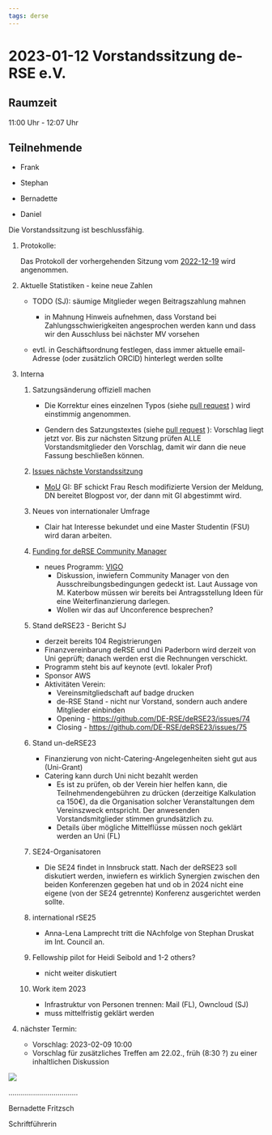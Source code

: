 ```yaml
---
tags: derse
---
```

# 2023-01-12 Vorstandssitzung de-RSE e.V.

## Raumzeit

11:00 Uhr - 12:07 Uhr

## Teilnehmende

- Frank

- Stephan

- Bernadette

- Daniel

  

Die Vorstandssitzung ist beschlussfähig.

1. Protokolle:
    
    Das Protokoll der vorhergehenden Sitzung vom [2022-12-19](https://github.com/DE-RSE/protokolle/blob/master/Vorstandssitzungen/Protokoll-Vorstand-deRSE-2022-12-19.md) wird angenommen. 
    
2. Aktuelle Statistiken - keine neue Zahlen
    
    - TODO (SJ): säumige Mitglieder wegen Beitragszahlung mahnen
      - in Mahnung Hinweis aufnehmen, dass Vorstand bei Zahlungsschwierigkeiten angesprochen werden kann und dass wir den Ausschluss bei nächster MV vorsehen
    
    - evtl. in Geschäftsordnung festlegen, dass immer aktuelle email-Adresse (oder zusätzlich ORCID) hinterlegt werden sollte
    
3. Interna
    1. Satzungsänderung offiziell machen
    
        - Die Korrektur eines einzelnen Typos (siehe [pull request](https://github.com/DE-RSE/satzung/pull/46/files) ) wird einstimmig angenommen.
    
        - Gendern des Satzungstextes (siehe [pull request](https://github.com/DE-RSE/satzung/pull/45/files) ): Vorschlag liegt jetzt vor. Bis zur nächsten Sitzung prüfen ALLE Vorstandsmitglieder den Vorschlag, damit wir dann die neue Fassung beschließen können. 
    
    2. [Issues nächste Vorstandssitzung](https://github.com/DE-RSE/vorstand/issues?q=is%3Aissue+is%3Aopen+sort%3Aupdated-desc+label%3A%22n%C3%A4chste+Vorstandssitzung%22)
        - [MoU](https://github.com/DE-RSE/vorstand/issues/81) GI: BF schickt Frau Resch modifizierte Version der Meldung, DN bereitet Blogpost vor, der dann mit GI abgestimmt wird. 
    
    3. Neues von internationaler Umfrage
        - Clair hat Interesse bekundet und eine Master Studentin (FSU) wird daran arbeiten. 
    
    4. [Funding for deRSE Community Manager](https://pad.gwdg.de/lwL9YnSPSmavv74woU_pkA#)
        - neues Programm: [VIGO](https://www.dfg.de/foerderung/info_wissenschaft/2022/info_wissenschaft_22_18/index.html)
            - Diskussion, inwiefern Community Manager von den Ausschreibungsbedingungen gedeckt ist. Laut Aussage von M. Katerbow müssen wir bereits bei Antragsstellung Ideen für eine Weiterfinanzierung darlegen. 
            - Wollen wir das auf Unconference besprechen?
    
    5. Stand deRSE23  - Bericht SJ
        - derzeit bereits 104 Registrierungen
        - Finanzvereinbarung deRSE und Uni Paderborn wird derzeit von Uni geprüft; danach werden erst die Rechnungen verschickt.
        - Programm steht bis auf keynote (evtl. lokaler Prof)
        - Sponsor AWS
        - Aktivitäten Verein: 
            - Vereinsmitgliedschaft auf badge drucken
            - de-RSE Stand - nicht nur Vorstand, sondern auch andere Mitglieder einbinden
            - Opening - https://github.com/DE-RSE/deRSE23/issues/74
            - Closing - https://github.com/DE-RSE/deRSE23/issues/75
    
    6. Stand un-deRSE23
        - Finanzierung von nicht-Catering-Angelegenheiten sieht gut aus (Uni-Grant)
        - Catering kann durch Uni nicht bezahlt werden
            - Es ist zu prüfen, ob der Verein hier helfen kann, die Teilnehmendengebühren zu drücken (derzeitige Kalkulation ca 150€), da die Organisation solcher Veranstaltungen dem Vereinszweck entspricht. Der anwesenden Vorstandsmitglieder stimmen grundsätzlich zu.
            - Details über mögliche Mittelflüsse müssen noch geklärt werden an Uni (FL)
    
    7. SE24-Organisatoren
        - Die SE24 findet in Innsbruck statt. Nach der deRSE23 soll diskutiert werden, inwiefern es wirklich Synergien zwischen den beiden Konferenzen gegeben hat und ob in 2024 nicht eine eigene (von der SE24 getrennte) Konferenz ausgerichtet werden sollte. 
    
    8. international rSE25
        - Anna-Lena Lamprecht tritt die NAchfolge von Stephan Druskat im Int. Council an. 
    
    9. Fellowship pilot for Heidi Seibold and 1-2 others?
        - nicht weiter diskutiert
    
    10. Work item 2023
        * Infrastruktur von Personen trennen: Mail (FL), Owncloud (SJ)
        * muss mittelfristig geklärt werden
    
5. nächster Termin: 
    - Vorschlag: 2023-02-09 10:00
    - Vorschlag für zusätzliches Treffen am 22.02., früh (8:30 ?) zu einer inhaltlichen Diskussion

![](spacer.jpg)

..................................

Bernadette Fritzsch

Schriftführerin
